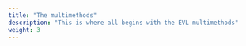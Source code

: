 ```yaml
---
title: "The multimethods"
description: "This is where all begins with the EVL multimethods"
weight: 3
---
```


